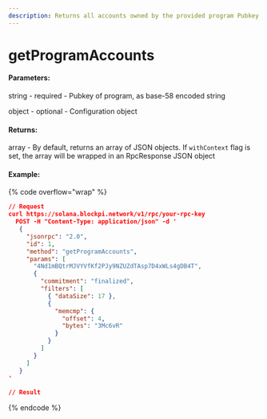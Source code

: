 ```yaml
---
description: Returns all accounts owned by the provided program Pubkey
---
```


# getProgramAccounts

#### **Parameters:**

string - required - Pubkey of program, as base-58 encoded string

object - optional - Configuration object

#### **Returns:**

array - By default, returns an array of JSON objects. If `withContext` flag is set, the array will be wrapped in an RpcResponse JSON object

#### Example:

{% code overflow="wrap" %}
```json
// Request
curl https://solana.blockpi.network/v1/rpc/your-rpc-key
  POST -H "Content-Type: application/json" -d ' 
   {
     "jsonrpc": "2.0",
     "id": 1,
     "method": "getProgramAccounts",
     "params": [
       "4Nd1mBQtrMJVYVfKf2PJy9NZUZdTAsp7D4xWLs4gDB4T",
       {
         "commitment": "finalized",
         "filters": [
           { "dataSize": 17 },
           {
             "memcmp": {
               "offset": 4,
               "bytes": "3Mc6vR"
             }
           }
         ]
       }
     ]
   }
'

// Result

```
{% endcode %}
